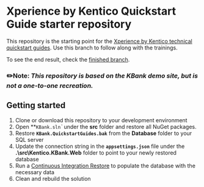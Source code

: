 # Xperience by Kentico Quickstart Guide starter repository
This repository is the starting point for the [Xperience by Kentico technical quickstart guides](https://docs.xperience.io/tutorial/quickstart-guides). Use this branch to follow along with the trainings.

To see the end result, check the [finished branch](https://github.com/Kentico/xperience-by-kentico-quickguides/tree/finished).

### :pencil2:**Note:** *This repository is based on the **KBank** demo site, but is not a one-to-one recreation.*
## Getting started
1. Clone or download this repository to your development environment
1. Open **`KBank.sln`*`* under the **src** folder and restore all NuGet packages.
1. Restore **`KBank.QuickstartGuides.bak`** from the **Database** folder to your SQL server
1. Update the connection string in the **`appsettings.json`** file under the **.\src\Kentico.KBank.Web** folder to point to your newly restored database
1. Run a [Continuous Integration Restore](https://docs.xperience.io/xp/developers-and-admins/ci-cd/continuous-integration#ContinuousIntegration-Restorerepositoryfilestothedatabase) to populate the database with the necessary data
1. Clean and rebuild the solution
